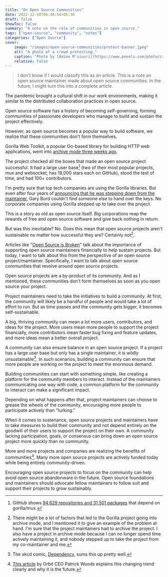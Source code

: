 ```yaml
---
title: "On Open Source Communities"
date: 2022-12-30T06:40:54+05:30
draft: false
ShowToc: false
summary: "A note on the role of communities in open source."
tags: ["open-source", "community", "notes"]
categories: ["Open Source"]
cover:
    image: "/images/open-source-communities/protest-banner.jpeg"
    alt: "A photo of a crowd protesting."
    caption: "Photo by [Amine M'siouri](https://www.pexels.com/photo/crowd-of-people-black-and-white-photo-2246258/)"
    relative: false
---
```


> I don't know if I would classify this as an article. This is a note an open source maintainer made about open source communities. In the future, I might turn this into a complete article.

The pandemic brought a cultural shift in our work environments, making it similar to the distributed collaboration practices in open source.

Open source software has a history of becoming self-governing, forming communities of passionate developers who manage to build and sustain the project effectively.

However, as open source becomes a popular way to build software, we realize that these communities don't form themselves.

Gorilla Web Toolkit, a popular Go-based library for building HTTP web applications, went into [archive mode three weeks ago](https://github.com/gorilla).

The project checked all the boxes that made an open source project successful. It had a large user base[^1] (two of their most popular projects, mux and websocket, has 18,000 stars each on GitHub), stood the test of time, and had 100+ contributors.

I'm pretty sure that top tech companies are using the Gorilla libraries. But even after four years of [announcing that he was stepping down from the maintainer](https://github.com/gorilla/websocket/issues/370#issue-310347198), Gary Burd couldn't find someone else to hand over the keys. No corporate companies using Gorilla stepped up to take over the project.

This is a story as old as open source itself. Big corporations reap the rewards of free and open source software and give back nothing in return.

But was this inevitable? No. Does this mean that open source projects aren't sustainable no matter how successful they are? Certainly not[^2].

Articles like "[Open Source is Broken](https://xeiaso.net/blog/open-source-broken-2021-12-11)" talk about the importance of supporting open source maintainers financially to help sustain projects. But today, I want to talk about this from the perspective of an open source project/maintainer. Specifically, I want to talk about open source communities that revolve around open source projects.

Open source projects are a by-product of its community. And as I mentioned, these communities don't form themselves as soon as you open source your project.

Project maintainers need to take the initiatives to build a community. At first, the community will likely be a handful of people and would take a lot of effort to run. But as time passes and the community gets bigger, it becomes self-sustainable.

A big, thriving community can mean a lot more users, contributors, and ideas for the project. More users mean more people to support the project financially, more contributors mean faster bug fixing and feature updates, and more ideas mean a better overall project.

A community can also ensure balance in an open source project. If a project has a large user base but only has a single maintainer, it is wildly unsustainable[^3]. In such scenarios, building a community can ensure that more people are working on the project to meet the enormous demand.

Building communities can start with something simple, like creating a platform for the community members to interact. Instead of the maintainers communicating one way with code, a common platform for the community to interact can make a significant impact.

Depending on what happens after that, project maintainers can choose to grease the wheels of the community, encouraging more people to participate actively than "lurking."

When it comes to sustenance, open source projects and maintainers have to take measures to build their community and not depend entirely on the goodwill of their users to support the project on their own. A community lacking participation, goals, or consensus can bring down an open source project more quickly than no community.

More and more projects and companies are realizing the benefits of communities[^4]. Many more open source projects are actively funded today while being entirely community-driven.

Encouraging open source projects to focus on the community can help avoid open source abandonware in the future. Open source foundations and maintainers should advocate fellow maintainers to follow suit and support their projects to grow sustainably.

[^1]: GitHub shows [94,629 repositories and 31,501 packages](https://github.com/gorilla/mux/network/dependents) that depend on gorilla/mux.

[^2]: There might be a lot of factors that led to the Gorilla project going into archive mode, and I mentioned it to give an example of the problem at hand. I'm sure that the project maintainers had to archive the project. I also have a project in archive mode because I can no longer spend time actively maintaining it, and nobody stepped up to take the project from my co-maintainer and me.

[^3]: The xkcd comic, [Dependency](https://xkcd.com/2347/), sums this up pretty well. 

[^4]: [This article](https://orbit.love/blog/software-is-no-longer-sold-its-adopted) by Orbit CEO Patrick Woods explains this changing trend clearly and why it is the future.
